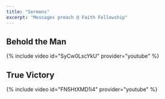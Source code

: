 ```yaml
---
title: "Sermons"
excerpt: "Messages preach @ Faith Fellowship"
---
```


## Behold the Man
{% include video id="SyCw0LscYkU" provider="youtube" %}


## True Victory
{% include video id="FN5HtXMD1i4" provider="youtube" %}

